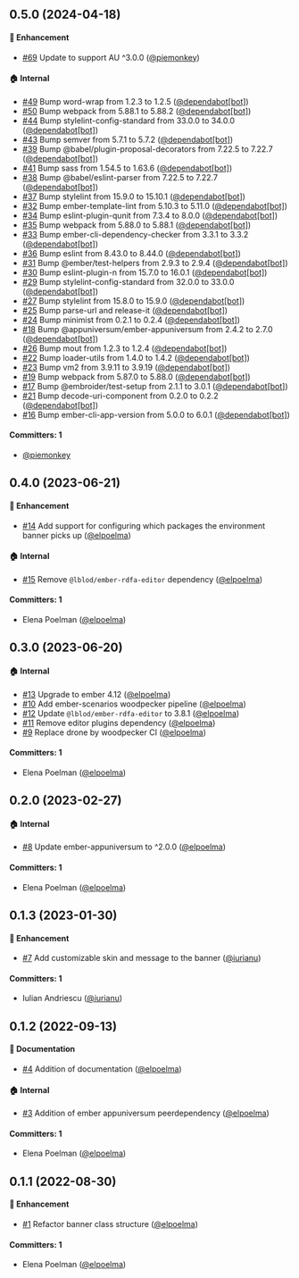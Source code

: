 



## 0.5.0 (2024-04-18)

#### :rocket: Enhancement
* [#69](https://github.com/lblod/ember-environment-banner/pull/69) Update to support AU ^3.0.0 ([@piemonkey](https://github.com/piemonkey))

#### :house: Internal
* [#49](https://github.com/lblod/ember-environment-banner/pull/49) Bump word-wrap from 1.2.3 to 1.2.5 ([@dependabot[bot]](https://github.com/apps/dependabot))
* [#50](https://github.com/lblod/ember-environment-banner/pull/50) Bump webpack from 5.88.1 to 5.88.2 ([@dependabot[bot]](https://github.com/apps/dependabot))
* [#44](https://github.com/lblod/ember-environment-banner/pull/44) Bump stylelint-config-standard from 33.0.0 to 34.0.0 ([@dependabot[bot]](https://github.com/apps/dependabot))
* [#43](https://github.com/lblod/ember-environment-banner/pull/43) Bump semver from 5.7.1 to 5.7.2 ([@dependabot[bot]](https://github.com/apps/dependabot))
* [#39](https://github.com/lblod/ember-environment-banner/pull/39) Bump @babel/plugin-proposal-decorators from 7.22.5 to 7.22.7 ([@dependabot[bot]](https://github.com/apps/dependabot))
* [#41](https://github.com/lblod/ember-environment-banner/pull/41) Bump sass from 1.54.5 to 1.63.6 ([@dependabot[bot]](https://github.com/apps/dependabot))
* [#38](https://github.com/lblod/ember-environment-banner/pull/38) Bump @babel/eslint-parser from 7.22.5 to 7.22.7 ([@dependabot[bot]](https://github.com/apps/dependabot))
* [#37](https://github.com/lblod/ember-environment-banner/pull/37) Bump stylelint from 15.9.0 to 15.10.1 ([@dependabot[bot]](https://github.com/apps/dependabot))
* [#32](https://github.com/lblod/ember-environment-banner/pull/32) Bump ember-template-lint from 5.10.3 to 5.11.0 ([@dependabot[bot]](https://github.com/apps/dependabot))
* [#34](https://github.com/lblod/ember-environment-banner/pull/34) Bump eslint-plugin-qunit from 7.3.4 to 8.0.0 ([@dependabot[bot]](https://github.com/apps/dependabot))
* [#35](https://github.com/lblod/ember-environment-banner/pull/35) Bump webpack from 5.88.0 to 5.88.1 ([@dependabot[bot]](https://github.com/apps/dependabot))
* [#33](https://github.com/lblod/ember-environment-banner/pull/33) Bump ember-cli-dependency-checker from 3.3.1 to 3.3.2 ([@dependabot[bot]](https://github.com/apps/dependabot))
* [#36](https://github.com/lblod/ember-environment-banner/pull/36) Bump eslint from 8.43.0 to 8.44.0 ([@dependabot[bot]](https://github.com/apps/dependabot))
* [#31](https://github.com/lblod/ember-environment-banner/pull/31) Bump @ember/test-helpers from 2.9.3 to 2.9.4 ([@dependabot[bot]](https://github.com/apps/dependabot))
* [#30](https://github.com/lblod/ember-environment-banner/pull/30) Bump eslint-plugin-n from 15.7.0 to 16.0.1 ([@dependabot[bot]](https://github.com/apps/dependabot))
* [#29](https://github.com/lblod/ember-environment-banner/pull/29) Bump stylelint-config-standard from 32.0.0 to 33.0.0 ([@dependabot[bot]](https://github.com/apps/dependabot))
* [#27](https://github.com/lblod/ember-environment-banner/pull/27) Bump stylelint from 15.8.0 to 15.9.0 ([@dependabot[bot]](https://github.com/apps/dependabot))
* [#25](https://github.com/lblod/ember-environment-banner/pull/25) Bump parse-url and release-it ([@dependabot[bot]](https://github.com/apps/dependabot))
* [#24](https://github.com/lblod/ember-environment-banner/pull/24) Bump minimist from 0.2.1 to 0.2.4 ([@dependabot[bot]](https://github.com/apps/dependabot))
* [#18](https://github.com/lblod/ember-environment-banner/pull/18) Bump @appuniversum/ember-appuniversum from 2.4.2 to 2.7.0 ([@dependabot[bot]](https://github.com/apps/dependabot))
* [#26](https://github.com/lblod/ember-environment-banner/pull/26) Bump mout from 1.2.3 to 1.2.4 ([@dependabot[bot]](https://github.com/apps/dependabot))
* [#22](https://github.com/lblod/ember-environment-banner/pull/22) Bump loader-utils from 1.4.0 to 1.4.2 ([@dependabot[bot]](https://github.com/apps/dependabot))
* [#23](https://github.com/lblod/ember-environment-banner/pull/23) Bump vm2 from 3.9.11 to 3.9.19 ([@dependabot[bot]](https://github.com/apps/dependabot))
* [#19](https://github.com/lblod/ember-environment-banner/pull/19) Bump webpack from 5.87.0 to 5.88.0 ([@dependabot[bot]](https://github.com/apps/dependabot))
* [#17](https://github.com/lblod/ember-environment-banner/pull/17) Bump @embroider/test-setup from 2.1.1 to 3.0.1 ([@dependabot[bot]](https://github.com/apps/dependabot))
* [#21](https://github.com/lblod/ember-environment-banner/pull/21) Bump decode-uri-component from 0.2.0 to 0.2.2 ([@dependabot[bot]](https://github.com/apps/dependabot))
* [#16](https://github.com/lblod/ember-environment-banner/pull/16) Bump ember-cli-app-version from 5.0.0 to 6.0.1 ([@dependabot[bot]](https://github.com/apps/dependabot))

#### Committers: 1
- [@piemonkey](https://github.com/piemonkey)

## 0.4.0 (2023-06-21)

#### :rocket: Enhancement
* [#14](https://github.com/lblod/ember-environment-banner/pull/14) Add support for configuring which packages the environment banner picks up ([@elpoelma](https://github.com/elpoelma))

#### :house: Internal
* [#15](https://github.com/lblod/ember-environment-banner/pull/15) Remove `@lblod/ember-rdfa-editor` dependency ([@elpoelma](https://github.com/elpoelma))

#### Committers: 1
- Elena Poelman ([@elpoelma](https://github.com/elpoelma))

## 0.3.0 (2023-06-20)

#### :house: Internal
* [#13](https://github.com/lblod/ember-environment-banner/pull/13) Upgrade to ember 4.12 ([@elpoelma](https://github.com/elpoelma))
* [#10](https://github.com/lblod/ember-environment-banner/pull/10) Add ember-scenarios woodpecker pipeline ([@elpoelma](https://github.com/elpoelma))
* [#12](https://github.com/lblod/ember-environment-banner/pull/12) Update `@lblod/ember-rdfa-editor` to 3.8.1 ([@elpoelma](https://github.com/elpoelma))
* [#11](https://github.com/lblod/ember-environment-banner/pull/11) Remove editor plugins dependency ([@elpoelma](https://github.com/elpoelma))
* [#9](https://github.com/lblod/ember-environment-banner/pull/9) Replace drone by woodpecker CI ([@elpoelma](https://github.com/elpoelma))

#### Committers: 1
- Elena Poelman ([@elpoelma](https://github.com/elpoelma))

## 0.2.0 (2023-02-27)

#### :house: Internal
* [#8](https://github.com/lblod/ember-environment-banner/pull/8) Update ember-appuniversum to ^2.0.0 ([@elpoelma](https://github.com/elpoelma))

#### Committers: 1
- Elena Poelman ([@elpoelma](https://github.com/elpoelma))

## 0.1.3 (2023-01-30)

#### :rocket: Enhancement
* [#7](https://github.com/lblod/ember-environment-banner/pull/7) Add customizable skin and message to the banner ([@iurianu](https://github.com/iurianu))

#### Committers: 1
- Iulian Andriescu ([@iurianu](https://github.com/iurianu))

## 0.1.2 (2022-09-13)

#### :memo: Documentation
* [#4](https://github.com/lblod/ember-environment-banner/pull/4) Addition of documentation ([@elpoelma](https://github.com/elpoelma))

#### :house: Internal
* [#3](https://github.com/lblod/ember-environment-banner/pull/3) Addition of ember appuniversum peerdependency ([@elpoelma](https://github.com/elpoelma))

#### Committers: 1
- Elena Poelman ([@elpoelma](https://github.com/elpoelma))

## 0.1.1 (2022-08-30)

#### :rocket: Enhancement
* [#1](https://github.com/lblod/ember-environment-banner/pull/1) Refactor banner class structure ([@elpoelma](https://github.com/elpoelma))

#### Committers: 1
- Elena Poelman ([@elpoelma](https://github.com/elpoelma))



